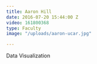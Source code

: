 ```yaml
---
title: Aaron Hill
date: 2016-07-20 15:44:00 Z
video: 161800368
type: Faculty
image: "/uploads/aaron-ucar.jpg"

---
```


Data Visualization
